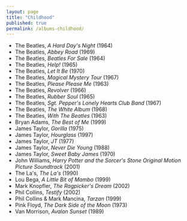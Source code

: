 ```yaml
---
layout: page
title: "Childhood"
published: true
permalink: /albums-childhood/
---
```


* The Beatles, *A Hard Day's Night* (1964)
* The Beatles, *Abbey Road* (1969)
* The Beatles, *Beatles For Sale* (1964)
* The Beatles, *Help!* (1965)
* The Beatles, *Let It Be* (1970)
* The Beatles, *Magical Mystery Tour* (1967)
* The Beatles, *Please Please Me* (1963)
* The Beatles, *Revolver* (1966)
* The Beatles, *Rubber Soul* (1965)
* The Beatles, *Sgt. Pepper's Lonely Hearts Club Band* (1967)
* The Beatles, *The White Album* (1968)
* The Beatles, *With The Beatles* (1963)
* Bryan Adams, *The Best of Me* (1999)
* James Taylor, *Gorilla* (1975)
* James Taylor, *Hourglass* (1997)
* James Taylor, *JT* (1977)
* James Taylor, *Never Die Young* (1988)
* James Taylor, *Sweet Baby James* (1970)
* John Williams, *Harry Potter and the Sorcer's Stone Original Motion Picture Soundtrack* (2001)
* The La's, *The La's* (1990)
* Lou Bega, *A Little Bit of Mambo* (1999)
* Mark Knopfler, *The Ragpicker's Dream* (2002)
* Phil Collins, *Testify* (2002)
* Phil Collins & Mark Mancina, *Tarzan* (1999)
* Pink Floyd, *The Dark Side of the Moon* (1973)
* Van Morrison, *Avalon Sunset* (1989)

